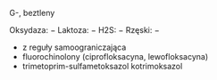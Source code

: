 G-, beztleny

Oksydaza: $-$
Laktoza: $-$
H2S: $-$
Rzęski: $-$

- z reguły samoograniczająca
- fluorochinolony (ciprofloksacyna, lewofloksacyna)
- trimetoprim-sulfametoksazol kotrimoksazol